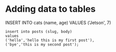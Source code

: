 # Adding data to tables

INSERT INTO cats (name, age)
VALUES ('Jetson', 7)



    insert into posts (slug, body)
    values 
    ('hello','hello this is my first post'),
    ('bye','this is my second post');